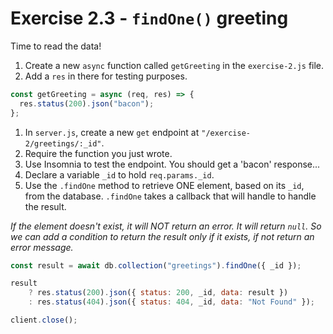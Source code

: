 # Exercise 2.3 - `findOne()` greeting

Time to read the data!

1. Create a new `async` function called `getGreeting` in the `exercise-2.js` file.
2. Add a `res` in there for testing purposes.

```js
const getGreeting = async (req, res) => {
  res.status(200).json("bacon");
};
```

1. In `server.js`, create a new `get` endpoint at `"/exercise-2/greetings/:_id"`.
2. Require the function you just wrote.
3. Use Insomnia to test the endpoint. You should get a 'bacon' response...
4. Declare a variable `_id` to hold `req.params._id`.
5. Use the `.findOne` method to retrieve ONE element, based on its `_id`, from the database. `.findOne` takes a callback that will handle to handle the result.

_If the element doesn't exist, it will NOT return an error. It will return `null`. So we can add a condition to return the result only if it exists, if not return an error message._

```js
const result = await db.collection("greetings").findOne({ _id });

result
    ? res.status(200).json({ status: 200, _id, data: result })
    : res.status(404).json({ status: 404, _id, data: "Not Found" });

client.close();
```
